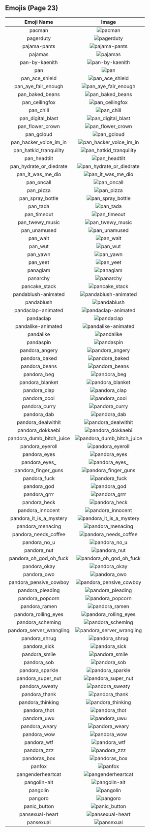 
  ## Emojis (Page 23)
  |Emoji Name|Image|
  | :-: | :-: |
  |pacman| ![pacman](/emojis/lgbtintech/pacman.png)|
  |pagerduty| ![pagerduty](/emojis/lgbtintech/pagerduty.png)|
  |pajama-pants| ![pajama-pants](/emojis/lgbtintech/pajama-pants.png)|
  |pajamas| ![pajamas](/emojis/lgbtintech/pajamas.png)|
  |pan-by-kaenith| ![pan-by-kaenith](/emojis/lgbtintech/pan-by-kaenith.png)|
  |pan| ![pan](/emojis/lgbtintech/pan.png)|
  |pan_ace_shield| ![pan_ace_shield](/emojis/lgbtintech/pan_ace_shield.png)|
  |pan_aye_fair_enough| ![pan_aye_fair_enough](/emojis/lgbtintech/pan_aye_fair_enough.png)|
  |pan_baked_beans| ![pan_baked_beans](/emojis/lgbtintech/pan_baked_beans.png)|
  |pan_ceilingfox| ![pan_ceilingfox](/emojis/lgbtintech/pan_ceilingfox.png)|
  |pan_chill| ![pan_chill](/emojis/lgbtintech/pan_chill.png)|
  |pan_digital_blast| ![pan_digital_blast](/emojis/lgbtintech/pan_digital_blast.png)|
  |pan_flower_crown| ![pan_flower_crown](/emojis/lgbtintech/pan_flower_crown.png)|
  |pan_gcloud| ![pan_gcloud](/emojis/lgbtintech/pan_gcloud.png)|
  |pan_hacker_voice_im_in| ![pan_hacker_voice_im_in](/emojis/lgbtintech/pan_hacker_voice_im_in.png)|
  |pan_hatkid_tranquility| ![pan_hatkid_tranquility](/emojis/lgbtintech/pan_hatkid_tranquility.png)|
  |pan_headtilt| ![pan_headtilt](/emojis/lgbtintech/pan_headtilt.png)|
  |pan_hydrate_or_diedrate| ![pan_hydrate_or_diedrate](/emojis/lgbtintech/pan_hydrate_or_diedrate.png)|
  |pan_it_was_me_dio| ![pan_it_was_me_dio](/emojis/lgbtintech/pan_it_was_me_dio.png)|
  |pan_oncall| ![pan_oncall](/emojis/lgbtintech/pan_oncall.png)|
  |pan_pizza| ![pan_pizza](/emojis/lgbtintech/pan_pizza.png)|
  |pan_spray_bottle| ![pan_spray_bottle](/emojis/lgbtintech/pan_spray_bottle.png)|
  |pan_tada| ![pan_tada](/emojis/lgbtintech/pan_tada.png)|
  |pan_timeout| ![pan_timeout](/emojis/lgbtintech/pan_timeout.png)|
  |pan_twewy_music| ![pan_twewy_music](/emojis/lgbtintech/pan_twewy_music.png)|
  |pan_unamused| ![pan_unamused](/emojis/lgbtintech/pan_unamused.png)|
  |pan_wait| ![pan_wait](/emojis/lgbtintech/pan_wait.png)|
  |pan_wut| ![pan_wut](/emojis/lgbtintech/pan_wut.png)|
  |pan_yawn| ![pan_yawn](/emojis/lgbtintech/pan_yawn.png)|
  |pan_yeet| ![pan_yeet](/emojis/lgbtintech/pan_yeet.png)|
  |panagiam| ![panagiam](/emojis/lgbtintech/panagiam.png)|
  |panarchy| ![panarchy](/emojis/lgbtintech/panarchy.png)|
  |pancake_stack| ![pancake_stack](/emojis/lgbtintech/pancake_stack.png)|
  |pandablush-animated| ![pandablush-animated](/emojis/lgbtintech/pandablush-animated.gif)|
  |pandablush| ![pandablush](/emojis/lgbtintech/pandablush.png)|
  |pandaclap-animated| ![pandaclap-animated](/emojis/lgbtintech/pandaclap-animated.gif)|
  |pandaclap| ![pandaclap](/emojis/lgbtintech/pandaclap.png)|
  |pandalike-animated| ![pandalike-animated](/emojis/lgbtintech/pandalike-animated.gif)|
  |pandalike| ![pandalike](/emojis/lgbtintech/pandalike.png)|
  |pandaspin| ![pandaspin](/emojis/lgbtintech/pandaspin.gif)|
  |pandora_angery| ![pandora_angery](/emojis/lgbtintech/pandora_angery.png)|
  |pandora_baked| ![pandora_baked](/emojis/lgbtintech/pandora_baked.png)|
  |pandora_beans| ![pandora_beans](/emojis/lgbtintech/pandora_beans.png)|
  |pandora_beg| ![pandora_beg](/emojis/lgbtintech/pandora_beg.png)|
  |pandora_blanket| ![pandora_blanket](/emojis/lgbtintech/pandora_blanket.png)|
  |pandora_clap| ![pandora_clap](/emojis/lgbtintech/pandora_clap.png)|
  |pandora_cool| ![pandora_cool](/emojis/lgbtintech/pandora_cool.png)|
  |pandora_curry| ![pandora_curry](/emojis/lgbtintech/pandora_curry.png)|
  |pandora_dab| ![pandora_dab](/emojis/lgbtintech/pandora_dab.png)|
  |pandora_dealwithit| ![pandora_dealwithit](/emojis/lgbtintech/pandora_dealwithit.png)|
  |pandora_dokkaebi| ![pandora_dokkaebi](/emojis/lgbtintech/pandora_dokkaebi.png)|
  |pandora_dumb_bitch_juice| ![pandora_dumb_bitch_juice](/emojis/lgbtintech/pandora_dumb_bitch_juice.png)|
  |pandora_eyeroll| ![pandora_eyeroll](/emojis/lgbtintech/pandora_eyeroll.png)|
  |pandora_eyes| ![pandora_eyes](/emojis/lgbtintech/pandora_eyes.png)|
  |pandora_eyes_| ![pandora_eyes_](/emojis/lgbtintech/pandora_eyes_.png)|
  |pandora_finger_guns| ![pandora_finger_guns](/emojis/lgbtintech/pandora_finger_guns.png)|
  |pandora_fuck| ![pandora_fuck](/emojis/lgbtintech/pandora_fuck.png)|
  |pandora_god| ![pandora_god](/emojis/lgbtintech/pandora_god.png)|
  |pandora_grrr| ![pandora_grrr](/emojis/lgbtintech/pandora_grrr.png)|
  |pandora_heck| ![pandora_heck](/emojis/lgbtintech/pandora_heck.png)|
  |pandora_innocent| ![pandora_innocent](/emojis/lgbtintech/pandora_innocent.png)|
  |pandora_it_is_a_mystery| ![pandora_it_is_a_mystery](/emojis/lgbtintech/pandora_it_is_a_mystery.png)|
  |pandora_menacing| ![pandora_menacing](/emojis/lgbtintech/pandora_menacing.png)|
  |pandora_needs_coffee| ![pandora_needs_coffee](/emojis/lgbtintech/pandora_needs_coffee.png)|
  |pandora_no_u| ![pandora_no_u](/emojis/lgbtintech/pandora_no_u.png)|
  |pandora_nut| ![pandora_nut](/emojis/lgbtintech/pandora_nut.png)|
  |pandora_oh_god_oh_fuck| ![pandora_oh_god_oh_fuck](/emojis/lgbtintech/pandora_oh_god_oh_fuck.png)|
  |pandora_okay| ![pandora_okay](/emojis/lgbtintech/pandora_okay.png)|
  |pandora_owo| ![pandora_owo](/emojis/lgbtintech/pandora_owo.png)|
  |pandora_pensive_cowboy| ![pandora_pensive_cowboy](/emojis/lgbtintech/pandora_pensive_cowboy.png)|
  |pandora_pleading| ![pandora_pleading](/emojis/lgbtintech/pandora_pleading.png)|
  |pandora_popcorn| ![pandora_popcorn](/emojis/lgbtintech/pandora_popcorn.png)|
  |pandora_ramen| ![pandora_ramen](/emojis/lgbtintech/pandora_ramen.png)|
  |pandora_rolling_eyes| ![pandora_rolling_eyes](/emojis/lgbtintech/pandora_rolling_eyes.png)|
  |pandora_scheming| ![pandora_scheming](/emojis/lgbtintech/pandora_scheming.png)|
  |pandora_server_wrangling| ![pandora_server_wrangling](/emojis/lgbtintech/pandora_server_wrangling.png)|
  |pandora_shrug| ![pandora_shrug](/emojis/lgbtintech/pandora_shrug.png)|
  |pandora_sick| ![pandora_sick](/emojis/lgbtintech/pandora_sick.png)|
  |pandora_smile| ![pandora_smile](/emojis/lgbtintech/pandora_smile.png)|
  |pandora_sob| ![pandora_sob](/emojis/lgbtintech/pandora_sob.png)|
  |pandora_sparkle| ![pandora_sparkle](/emojis/lgbtintech/pandora_sparkle.png)|
  |pandora_super_nut| ![pandora_super_nut](/emojis/lgbtintech/pandora_super_nut.png)|
  |pandora_sweaty| ![pandora_sweaty](/emojis/lgbtintech/pandora_sweaty.png)|
  |pandora_thank| ![pandora_thank](/emojis/lgbtintech/pandora_thank.png)|
  |pandora_thinking| ![pandora_thinking](/emojis/lgbtintech/pandora_thinking.png)|
  |pandora_thot| ![pandora_thot](/emojis/lgbtintech/pandora_thot.png)|
  |pandora_uwu| ![pandora_uwu](/emojis/lgbtintech/pandora_uwu.png)|
  |pandora_weary| ![pandora_weary](/emojis/lgbtintech/pandora_weary.png)|
  |pandora_wow| ![pandora_wow](/emojis/lgbtintech/pandora_wow.png)|
  |pandora_wtf| ![pandora_wtf](/emojis/lgbtintech/pandora_wtf.png)|
  |pandora_zzz| ![pandora_zzz](/emojis/lgbtintech/pandora_zzz.png)|
  |pandoras_box| ![pandoras_box](/emojis/lgbtintech/pandoras_box.png)|
  |panfox| ![panfox](/emojis/lgbtintech/panfox.png)|
  |pangenderheartcat| ![pangenderheartcat](/emojis/lgbtintech/pangenderheartcat.png)|
  |pangolin-alt| ![pangolin-alt](/emojis/lgbtintech/pangolin-alt.png)|
  |pangolin| ![pangolin](/emojis/lgbtintech/pangolin.png)|
  |pangoro| ![pangoro](/emojis/lgbtintech/pangoro.gif)|
  |panic_button| ![panic_button](/emojis/lgbtintech/panic_button.png)|
  |pansexual-heart| ![pansexual-heart](/emojis/lgbtintech/pansexual-heart.png)|
  |pansexual| ![pansexual](/emojis/lgbtintech/pansexual.png)|
  